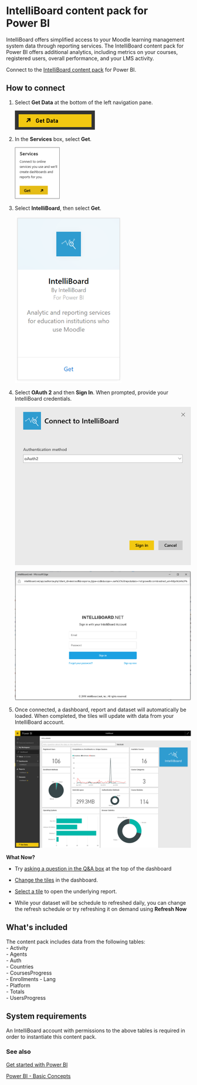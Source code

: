 ﻿<properties
   pageTitle="IntelliBoard content pack"
   description="IntelliBoard content pack for Power BI"
   services="powerbi"
   documentationCenter=""
   authors="joeshoukry"
   manager="mblythe"
   backup=""
   editor=""
   tags=""
   qualityFocus="no"
   qualityDate=""/>

<tags
   ms.service="powerbi"
   ms.devlang="NA"
   ms.topic="article"
   ms.tgt_pltfrm="NA"
   ms.workload="powerbi"
   ms.date="12/08/2016"
   ms.author="yshoukry"/>

# IntelliBoard content pack for Power&nbsp;BI  

IntelliBoard offers simplified access to your Moodle learning management system data through reporting services. The IntelliBoard content pack for Power BI offers additional analytics, including metrics on your courses, registered users, overall performance, and your LMS activity.

Connect to the [IntelliBoard content pack](https://app.powerbi.com/getdata/services/intelliboard) for Power BI.

## How to connect

1. Select **Get Data** at the bottom of the left navigation pane.  

    ![](media/powerbi-content-pack-intelliboard/getdata.png)

2. In the **Services** box, select **Get**.  

    ![](media/powerbi-content-pack-intelliboard/services.png)

3. Select **IntelliBoard**, then select **Get**.  

    ![](media/powerbi-content-pack-intelliboard/intelliboard.png)

4. Select **OAuth 2** and then **Sign In**. When prompted, provide your IntelliBoard credentials.

    ![](media/powerbi-content-pack-intelliboard/creds.png)

    ![](media/powerbi-content-pack-intelliboard/creds2.png)

5. Once connected, a dashboard, report and dataset will automatically be loaded. When completed, the tiles will update with data from your IntelliBoard account.

    ![](media/powerbi-content-pack-intelliboard/dashboard.png)


**What Now?**

- Try [asking a question in the Q&A box](powerbi-service-q-and-a.md) at the top of the dashboard

- [Change the tiles](powerbi-service-edit-a-tile-in-a-dashboard.md) in the dashboard.

- [Select a tile](powerbi-service-dashboard-tiles.md) to open the underlying report.

- While your dataset will be schedule to refreshed daily, you can change the refresh schedule or try refreshing it on demand using **Refresh Now**

## What's included

The content pack includes data from the following tables:  
    - Activity  
    - Agents  
    - Auth  
    - Countries  
    - CoursesProgress  
    - Enrollments
    - Lang  
    - Platform  
    - Totals  
    - UsersProgress    

## System requirements

An IntelliBoard account with permissions to the above tables is required in order to instantiate this content pack.

### See also

[Get started with Power BI](powerbi-service-get-started.md)

[Power BI - Basic Concepts](powerbi-service-basic-concepts.md)

